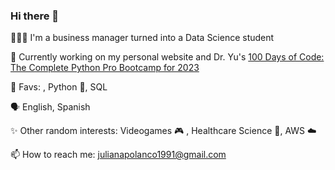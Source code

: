 ### Hi there 👋

👩🏻‍💻 I'm a business manager turned into a Data Science student

🌱 Currently working on my personal website and Dr. Yu's [100 Days of Code: The Complete Python Pro Bootcamp for 2023](https://www.udemy.com/course/100-days-of-code/)

🔭 Favs: , Python 🐍, SQL

🗣️ English, Spanish

✨ Other random interests: Videogames :video_game: , Healthcare Science 🧪, AWS ☁️

📫 How to reach me: julianapolanco1991@gmail.com

